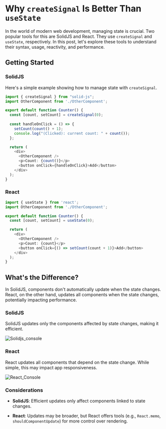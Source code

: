 # Why `createSignal` Is Better Than `useState`

In the world of modern web development, managing state is crucial. Two popular tools for this are SolidJS and React. They use `createSignal` and `useState`, respectively. In this post, let's explore these tools to understand their syntax, usage, reactivity, and performance.

## Getting Started

### SolidJS

Here's a simple example showing how to manage state with `createSignal`.

```typescript
import { createSignal } from "solid-js";
import OtherComponent from './OtherComponent';

export default function Counter() {
  const [count, setCount] = createSignal(0);
  
  const handleOnClick = () => {
    setCount(count() + 1);
    console.log("(Clicked): current count: " + count());
  };

  return (
    <div>
      <OtherComponent />
      <p>Count: {count()}</p>
      <button onClick={handleOnClick}>Add</button>
    </div>
  );
}
```

### React

```typescript
import { useState } from 'react';
import OtherComponent from './OtherComponent';

export default function Counter() {
  const [count, setCount] = useState(0);

  return (
    <div>
      <OtherComponent />
      <p>Count: {count}</p>
      <button onClick={() => setCount(count + 1)}>Add</button>
    </div>
  );
} 
```

## What's the Difference?

In SolidJS, components don't automatically update when the state changes. React, on the other hand, updates all components when the state changes, potentially impacting performance.

### SolidJS

SolidJS updates only the components affected by state changes, making it efficient.

![Solidjs_console](https://i.ibb.co/Kh4FZSf/Screenshot-2024-01-10-134716.png)

### React

React updates all components that depend on the state change. While simple, this may impact app responsiveness.

![React_Console](https://i.ibb.co/CMFZ7f4/Screenshot-2024-01-10-135210.png)

### Considerations

- **SolidJS**: Efficient updates only affect components linked to state changes.
  
- **React**: Updates may be broader, but React offers tools (e.g., `React.memo`, `shouldComponentUpdate`) for more control over rendering.
